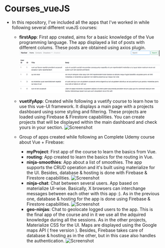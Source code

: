 # Courses_vueJS

- In this repository, I've included all the apps that I've worked in while following several different vueJS courses:
    - **firstApp**: First app created, aims for a basic knowledge of the Vue programming language. The app displayed a list of posts
        with different colums. These posts are obtained using axios plugin.
        ![Screenshot](/Resources/Course_vueJS_firstApp.png)

    - **vuetifyApp**: Created while following a vuetify course to learn how to use this vue-UI framework. It displays a main page with
        a projects dashboard using some styling and filtering. These projects are loaded using Firebase & Firestore capabilities. 
        You can create projects that will be displayed within the main dashboard and check yours in your section.
        ![Screenshot](/Resources/Course_vueJS_vuetifyApp.png)

    - Group of apps created while following an Complete Udemy course about Vue + Firebase:
        - **myProject**: First app of the course to learn the basics from Vue.
        - **routing**: App created to learn the basics for the routing in Vue.
        - **ninja-smoothies**: App about a list of smoothies. The app supports the CRUD operation and it's built using 
            materialize for the UI. Besides, database & hosting is done with Firebase & Firestore capabilities.
            ![Screenshot](/Resources/Course_vueJS_Smoothies.png)
        - **ninja-chat**: Chat between several users. App based on materialize UI-wise. Basically, X browsers can interchange messages between
            each other with this app :). As in the previous one, database & hosting for the app is done using Firebase & Firestore capabilities.
            ![Screenshot](/Resources/Course_vueJS_Chat.png)
        - **geo-ninjas**: Chat to geolocate logged users to the app. This is the final app of the course and in it we use all the adquired knowledge
            during all the sessions. As in the other projects, Materialize CSS for the UI. Maps are displayed using the Google maps API ( free version ).
            Besides, Firebase takes care of database & hosting as in the other, but in this case also handles the authentication.
            ![Screenshot](/Resources/Course_vueJS_GeoNinjas.png)